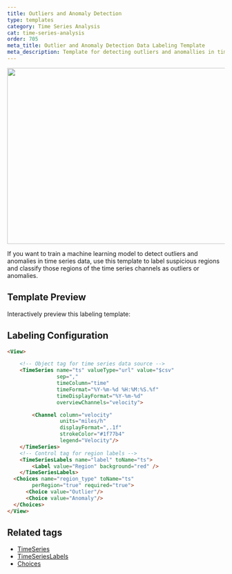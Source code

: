 ```yaml
---
title: Outliers and Anomaly Detection
type: templates
category: Time Series Analysis
cat: time-series-analysis
order: 705
meta_title: Outlier and Anomaly Detection Data Labeling Template
meta_description: Template for detecting outliers and anomallies in time series data with Label Studio for your machine learning and data science projects.
---
```


<img src="/images/templates/outliers-anomaly-detection.png" alt="" class="gif-border" width="552px" height="408px" />

If you want to train a machine learning model to detect outliers and anomalies in time series data, use this template to label suspicious regions and classify those regions of the time series channels as outliers or anomalies.

## Template Preview

Interactively preview this labeling template:

<div id="main-preview"></div>

## Labeling Configuration

```html
<View>

    <!-- Object tag for time series data source -->
    <TimeSeries name="ts" valueType="url" value="$csv"
                sep=","
                timeColumn="time"
                timeFormat="%Y-%m-%d %H:%M:%S.%f"
                timeDisplayFormat="%Y-%m-%d"
                overviewChannels="velocity">

        <Channel column="velocity"
                 units="miles/h"
                 displayFormat=",.1f"
                 strokeColor="#1f77b4"
                 legend="Velocity"/>
    </TimeSeries>
    <!-- Control tag for region labels -->
    <TimeSeriesLabels name="label" toName="ts">
        <Label value="Region" background="red" />
    </TimeSeriesLabels>
  <Choices name="region_type" toName="ts"
        perRegion="true" required="true">
      <Choice value="Outlier"/>
      <Choice value="Anomaly"/>
  </Choices>
</View>
```

## Related tags
- [TimeSeries](/tags/timeseries.html)
- [TimeSeriesLabels](/tags/timeserieslabels.html)
- [Choices](/tags/choices.html)
